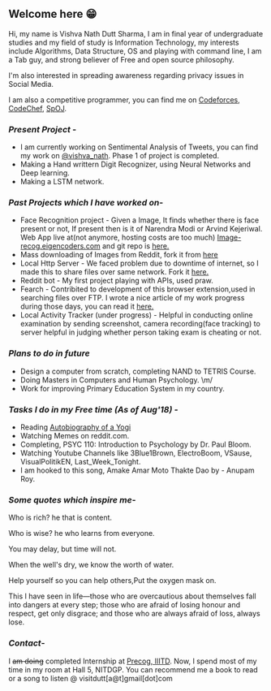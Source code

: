 ## Welcome here 😁

Hi, my name is Vishva Nath Dutt Sharma, I am in final year of undergraduate studies and my field of study is Information Technology, my interests include Algorithms, Data Structure, OS and playing with command line, I am a Tab guy, and strong believer of Free and open source philosophy.  

I'm also interested in spreading awareness regarding privacy issues in Social Media.

I am also a competitive programmer, you can find me on [Codeforces](http://codeforces.com/profile/v_ns), [CodeChef](https://www.codechef.com/users/v_ns), [SpOJ](http://www.spoj.com/users/v_ns/).

### _Present Project_ -
- I am currently working on Sentimental Analysis of Tweets, you can find my work on [@vishva_nath](https://twitter.com/vishva_nath). Phase 1 of project is completed. 
- Making a Hand writtern Digit Recognizer, using Neural Networks and Deep learning.  
- Making a LSTM network.
 
### _Past Projects which I have worked on_-
- Face Recognition project - Given a Image, It finds whether there is face present or not, If present then is it of Narendra Modi or Arvind Kejeriwal. Web App live at(not anymore, hosting costs are too much) [Image-recog.eigencoders.com](http://image-recog.eigencoders.com) and git repo is [here.](https://github.com/vishvanath45/Precog_Project/tree/master/face_detection)
- Mass downloading of Images from Reddit, fork it from [here](https://github.com/vishvanath45/subReddit-Images-Downloader)
- Local Http Server - We faced problem due to downtime of internet, so I made this to share files over same network. Fork it [here.](https://github.com/vishvanath45/local_http_server)
- Reddit bot - My first project playing with APIs, used praw.
- Fearch - Contribited to development of this browser extension,used in searching files over FTP. I wrote a nice article of my work progress during those days, you can read it [here.](https://vishvanathblog.wordpress.com/days-with-gsoc-heat17/)
- Local Activity Tracker (under progress) - Helpful in conducting online examination by sending screenshot, camera recording(face tracking) to server helpful in judging whether person taking exam is cheating or not.

### _Plans to do in future_ 

- Design a computer from scratch, completing NAND to TETRIS Course.  
- Doing Masters in Computers and Human Psychology. \m/ 
- Work for improving Primary Education System in my country. 

### _Tasks I do in my Free time (As of Aug'18) -_ 

- Reading [Autobiography of a Yogi](https://en.wikipedia.org/wiki/Autobiography_of_a_Yogi) 
- Watching Memes on reddit.com.
- Completing, PSYC 110: Introduction to Psychology by Dr. Paul Bloom.  
- Watching Youtube Channels like 3Blue1Brown, ElectroBoom, VSause, VisualPolitikEN, Last_Week_Tonight. 
- I am hooked to this song, Amake Amar Moto Thakte Dao by - Anupam Roy. 

### _Some quotes which inspire me_- 

Who is rich? he that is content.  

Who is wise? he who learns from everyone.  

You may delay, but time will not.  

When the well's dry, we know the worth of water.  

Help yourself so you can help others,Put the oxygen mask on.  

This I have seen in life—those who are overcautious about themselves fall into dangers at every step; those who are afraid of losing honour and respect, get only disgrace; and those who are always afraid of loss, always lose.

### _Contact_- 
I ~~am doing~~ completed Internship at [Precog, IIITD](http://precog.iiitd.edu.in/).
Now, I spend most of my time in my room at Hall 5, NITDGP.
You can recommend me a book to read or a song to listen @ visitdutt[a@t]gmail[dot]com
